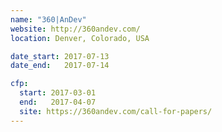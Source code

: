 ```yaml
---
name: "360|AnDev"
website: http://360andev.com/
location: Denver, Colorado, USA

date_start: 2017-07-13
date_end:   2017-07-14

cfp:
  start: 2017-03-01
  end:   2017-04-07
  site: https://360andev.com/call-for-papers/
---
```

